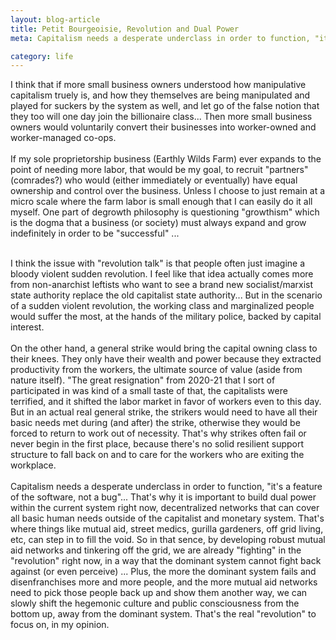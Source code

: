 ```yaml
---
layout: blog-article
title: Petit Bourgeoisie, Revolution and Dual Power
meta: Capitalism needs a desperate underclass in order to function, "it's a feature of the software, not a bug"

category: life
---
```

<p>
I think that if more small business owners understood how manipulative capitalism truely is, and how they themselves are being manipulated and played for suckers by the system as well, and let go of the false notion that they too will one day join the billionaire class... Then more small business owners would voluntarily convert their businesses into worker-owned and worker-managed co-ops.
<br><br>
If my sole proprietorship business (Earthly Wilds Farm) ever expands to the point of needing more labor, that would be my goal, to recruit "partners" (comrades?) who would (either immediately or eventually) have equal ownership and control over the business. Unless I choose to just remain at a micro scale where the farm labor is small enough that I can easily do it all myself. One part of degrowth philosophy is questioning "growthism" which is the dogma that a business (or society) must always expand and grow indefinitely in order to be "successful" ...
<br><br>

I think the issue with "revolution talk" is that people often just imagine a bloody violent sudden revolution. I feel like that idea actually comes more from non-anarchist leftists who want to see a brand new socialist/marxist state authority replace the old capitalist state authority... But in the scenario of a sudden violent revolution, the working class and marginalized people would suffer the most, at the hands of the military police, backed by capital interest.
<br><br>
On the other hand, a general strike would bring the capital owning class to their knees. They only have their wealth and power because they extracted productivity from the workers, the ultimate source of value (aside from nature itself). "The great resignation" from 2020-21 that I sort of participated in was kind of a small taste of that, the capitalists were terrified, and it shifted the labor market in favor of workers even to this day. But in an actual real general strike, the strikers would need to have all their basic needs met during (and after) the strike, otherwise they would be forced to return to work out of necessity. That's why strikes often fail or never begin in the first place, because there's no solid resilient support structure to fall back on and to care for the workers who are exiting the workplace.
<br><br>
Capitalism needs a desperate underclass in order to function, "it's a feature of the software, not a bug"... That's why it is important to build dual power within the current system right now, decentralized networks that can cover all basic human needs outside of the capitalist and monetary system. That's where things like mutual aid, street medics, gurilla gardeners, off grid living, etc, can step in to fill the void. So in that sence, by developing robust mutual aid networks and tinkering off the grid, we are already "fighting" in the "revolution" right now, in a way that the dominant system cannot fight back against (or even perceive) ... Plus, the more the dominant system fails and disenfranchises more and more people, and the more mutual aid networks need to pick those people back up and show them another way, we can slowly shift the hegemonic culture and public consciousness from the bottom up, away from the dominant system. That's the real "revolution" to focus on, in my opinion.





</p>

